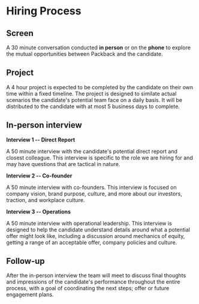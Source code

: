 Hiring Process
=============

Screen
----------
A 30 minute conversation conducted **in person** or on the **phone** to explore
the mutual opportunities between Packback and the candidate.


Project
----------
A 4 hour project is expected to be completed by the candidate on their own time
within a fixed timeline. The project is designed to similate actual scenarios
the candidate's potential team face on a daily basis. It will be distributed
to the candidate with at most 5 business days to complete.


In-person interview
----------

**Interview 1 -- Direct Report**

A 50 minute interview with the candidate's potential direct report and closest
colleague.  This interview is specific to the role we are hiring for and may
have questions that are tactical in nature.

**Interview 2 -- Co-founder**

A 50 minute interview with co-founders. This interview is focused on company
vision, brand purpose, culture, and more about our investors, traction, and
workplace culture.

**Interview 3 -- Operations**

A 50 minute interview with operational leadership. This interview is designed
to help the candidate understand details around what a potential offer might
look like, including a discussion around mechanics of equity, getting a range
of an acceptable offer, company policies and culture.


Follow-up
----------
After the in-person interview the team will meet to discuss final thoughts and
impressions of the candidate's performance throughout the entire process, with
a goal of coordinating the next steps; offer or future engagement plans.
